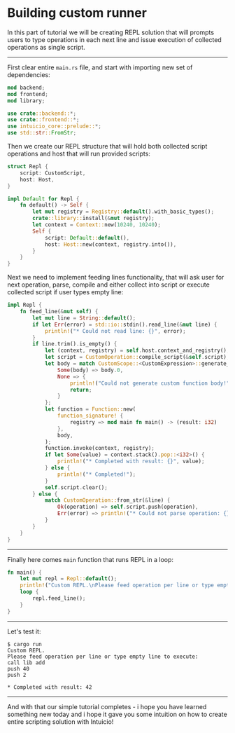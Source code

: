 # Building custom runner

In this part of tutorial we will be creating REPL solution that will prompts users to type operations in each next line and issue execution of collected operations as single script.

---

First clear entire `main.rs` file, and start with importing new set of dependencies:

```rust
mod backend;
mod frontend;
mod library;

use crate::backend::*;
use crate::frontend::*;
use intuicio_core::prelude::*;
use std::str::FromStr;
```

Then we create our REPL structure that will hold both collected script operations and host that will run provided scripts:

```rust
struct Repl {
    script: CustomScript,
    host: Host,
}

impl Default for Repl {
    fn default() -> Self {
        let mut registry = Registry::default().with_basic_types();
        crate::library::install(&mut registry);
        let context = Context::new(10240, 10240);
        Self {
            script: Default::default(),
            host: Host::new(context, registry.into()),
        }
    }
}
```

Next we need to implement feeding lines functionality, that will ask user for next operation, parse, compile and either collect into script or execute collected script if user types empty line:

```rust
impl Repl {
    fn feed_line(&mut self) {
        let mut line = String::default();
        if let Err(error) = std::io::stdin().read_line(&mut line) {
            println!("* Could not read line: {}", error);
        }
        if line.trim().is_empty() {
            let (context, registry) = self.host.context_and_registry();
            let script = CustomOperation::compile_script(&self.script);
            let body = match CustomScope::<CustomExpression>::generate_function_body(script, ()) {
                Some(body) => body.0,
                None => {
                    println!("Could not generate custom function body!");
                    return;
                }
            };
            let function = Function::new(
                function_signature! {
                    registry => mod main fn main() -> (result: i32)
                },
                body,
            );
            function.invoke(context, registry);
            if let Some(value) = context.stack().pop::<i32>() {
                println!("* Completed with result: {}", value);
            } else {
                println!("* Completed!");
            }
            self.script.clear();
        } else {
            match CustomOperation::from_str(&line) {
                Ok(operation) => self.script.push(operation),
                Err(error) => println!("* Could not parse operation: {}", error),
            }
        }
    }
}
```

---

Finally here comes `main` function that runs REPL in a loop:

```rust
fn main() {
    let mut repl = Repl::default();
    println!("Custom REPL.\nPlease feed operation per line or type empty line to execute:");
    loop {
        repl.feed_line();
    }
}
```

---

Let's test it:

```text
$ cargo run
Custom REPL.
Please feed operation per line or type empty line to execute:
call lib add
push 40
push 2

* Completed with result: 42
```

---

And with that our simple tutorial completes - i hope you have learned something new today and i hope it gave you some intuition on how to create entire scripting solution with Intuicio!

